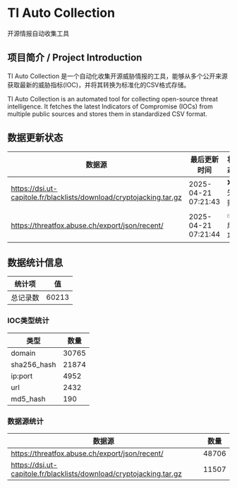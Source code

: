 # TI Auto Collection

 开源情报自动收集工具

## 项目简介 / Project Introduction

TI Auto Collection 是一个自动化收集开源威胁情报的工具，能够从多个公开来源获取最新的威胁指标(IOC)，并将其转换为标准化的CSV格式存储。

TI Auto Collection is an automated tool for collecting open-source threat intelligence. It fetches the latest Indicators of Compromise (IOCs) from multiple public sources and stores them in standardized CSV format.

## 数据更新状态

| 数据源 | 最后更新时间 | 状态 |
|--------|------------|------|
| https://dsi.ut-capitole.fr/blacklists/download/cryptojacking.tar.gz | 2025-04-21 07:21:43 | ❌ 失败 |
| https://threatfox.abuse.ch/export/json/recent/ | 2025-04-21 07:21:44 | ✅ 成功 |


























## 数据统计信息

| 统计项 | 值 |
|--------|----|
| 总记录数 | 60213 |

### IOC类型统计

| 类型 | 数量 |
|------|------|
| domain | 30765 |
| sha256_hash | 21874 |
| ip:port | 4952 |
| url | 2432 |
| md5_hash | 190 |

### 数据源统计

| 数据源 | 数量 |
|--------|------|
| https://threatfox.abuse.ch/export/json/recent/ | 48706 |
| https://dsi.ut-capitole.fr/blacklists/download/cryptojacking.tar.gz | 11507 |
